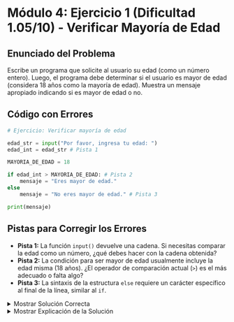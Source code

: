 # Módulo 4: Ejercicio 1 (Dificultad 1.05/10) - Verificar Mayoría de Edad

## Enunciado del Problema

Escribe un programa que solicite al usuario su edad (como un número entero).
Luego, el programa debe determinar si el usuario es mayor de edad (considera 18 años como la mayoría de edad).
Muestra un mensaje apropiado indicando si es mayor de edad o no.

## Código con Errores

```python
# Ejercicio: Verificar mayoría de edad

edad_str = input("Por favor, ingresa tu edad: ")
edad_int = edad_str # Pista 1

MAYORIA_DE_EDAD = 18

if edad_int > MAYORIA_DE_EDAD: # Pista 2
    mensaje = "Eres mayor de edad."
else
    mensaje = "No eres mayor de edad." # Pista 3

print(mensaje)
```

## Pistas para Corregir los Errores

*   **Pista 1:** La función `input()` devuelve una cadena. Si necesitas comparar la edad como un número, ¿qué debes hacer con la cadena obtenida?
*   **Pista 2:** La condición para ser mayor de edad usualmente incluye la edad misma (18 años). ¿El operador de comparación actual (`>`) es el más adecuado o falta algo?
*   **Pista 3:** La sintaxis de la estructura `else` requiere un carácter específico al final de la línea, similar al `if`.

<details>
<summary>Mostrar Solución Correcta</summary>

```python
# Ejercicio: Verificar mayoría de edad

edad_str = input("Por favor, ingresa tu edad: ")
edad_int = int(edad_str) # Convertir la entrada a entero

MAYORIA_DE_EDAD = 18

# La condición debe ser >= para incluir los 18 años
if edad_int >= MAYORIA_DE_EDAD:
    mensaje = "Eres mayor de edad."
else: # else necesita dos puntos ':'
    mensaje = "No eres mayor de edad."

print(mensaje)
```

</details>

<details>
<summary>Mostrar Explicación de la Solución</summary>

Este ejercicio introduce la estructura `if-else` básica y la conversión de tipo de `input()`.

*   **Error 1 Corrección (Falta de conversión de tipo):**
    *   El código original era `edad_int = edad_str`.
    *   `input()` devuelve una cadena. Si `edad_str` es `"20"`, entonces `edad_int` también será la cadena `"20"`. Al comparar `edad_int` (cadena) con `MAYORIA_DE_EDAD` (entero) usando `>` o `>=`, Python puede intentar una comparación lexicográfica o generar un `TypeError` dependiendo de la versión y el contexto exacto, pero no es la comparación numérica deseada.
    *   **Solución:** `edad_int = int(edad_str)` para convertir la cadena a un número entero.

*   **Error 2 Corrección (Operador de comparación incorrecto):**
    *   El código original era `if edad_int > MAYORIA_DE_EDAD:`.
    *   Esto significa que solo si la edad es estrictamente mayor que 18 (por ejemplo, 19 o más) se consideraría mayor de edad. Para la mayoría de edad, una persona de 18 años también se considera mayor de edad.
    *   **Solución:** `if edad_int >= MAYORIA_DE_EDAD:` (mayor o igual que).

*   **Error 3 Corrección (Falta de dos puntos en `else`):**
    *   El código original era `else`.
    *   La cláusula `else` en Python, al igual que `if` y `elif`, debe terminar con dos puntos (`:`) para indicar el inicio de su bloque de código.
    *   **Solución:** `else:`

El programa corregido solicita la edad, la convierte a entero, y luego usa una estructura `if-else` con la condición y sintaxis correctas para determinar e imprimir si el usuario es mayor de edad.
</details>
